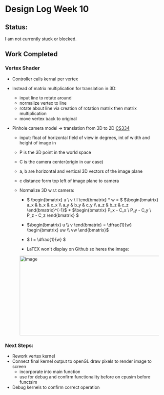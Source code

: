 # Design Log Week 10

## Status: 

I am not currently stuck or blocked.

## Work Completed

### Vertex Shader 

- Controller calls  kernal per vertex

- Instead of matrix multiplication for translation in 3D: 
    - input line to rotate around
    - normalize vertex to line
    - rotate about line via creation of rotation matrix then matrix multiplication
    - move vertex back to original 
- Pinhole camera model -> translation from 3D to 2D [CS334](https://cs.purdue.edu/cgvlab/courses/334/Fall_2025/Lectures/PHC.pdf)
    - input: float of horizontal field of view in degrees, int of width and height of image in 
    - P is the 3D point in the world space
    - C is the camera center(origin in our case)
    - a, b are horizontal and vertical 3D vectors of the image plane
    - c distance form top left of image plane to camera
    - Normalize 3D w.r.t camera:
        - $ \begin{bmatrix} u \\ v \\ l \end{bmatrix} * w = $ $\begin{bmatrix}
            a_x & b_x & c_x \\
            a_y & b_y & c_y \\
            a_z & b_z & c_z
            \end{bmatrix}^{-1}$ *  $\begin{bmatrix}
            P_x - C_x \\
            P_y - C_y \\
            P_z - C_z \end{bmatrix} $

        - $\begin{bmatrix} u \\ v \end{bmatrix}
        = \dfrac{1}{w}
        \begin{bmatrix} uw \\ vw \end{bmatrix}$
        - $ l = \dfrac{1}{w} $
     
        - LaTEX won't display on Github so heres the image:
     
      <img width="700" height="260" alt="image" src="https://github.com/user-attachments/assets/cc7610bc-8c53-45de-a938-42e1f05dedb5" />


### Next Steps:
 - Rework vertex kernel 
 - Connect final kernel output to openGL draw pixels to render image to screen
    - incorporate into main function
    - use for debug and confirm functionailty before on cpusim before functsim
 - Debug kernels to confirm correct operation 

